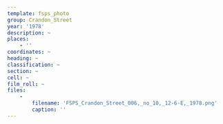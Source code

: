 ```yaml
---
template: fsps_photo
group: Crandon_Street
year: '1978'
description: ~
places:
    - ''
coordinates: ~
heading: ~
classification: ~
section: ~
cell: ~
film_roll: ~
files:
    -
        filename: 'FSPS_Crandon_Street_006,_no_10,_12-6-E,_1978.png'
        caption: ''
---
```

